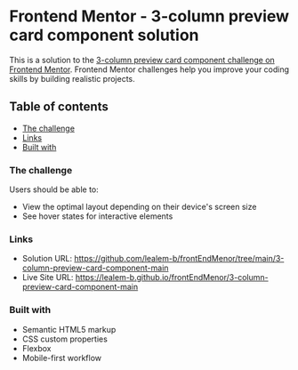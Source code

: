 # Frontend Mentor - 3-column preview card component solution

This is a solution to the [3-column preview card component challenge on Frontend Mentor](https://www.frontendmentor.io/challenges/3column-preview-card-component-pH92eAR2-). Frontend Mentor challenges help you improve your coding skills by building realistic projects. 

## Table of contents

  - [The challenge](#the-challenge)
  - [Links](#links)
  - [Built with](#built-with)


### The challenge

Users should be able to:

- View the optimal layout depending on their device's screen size
- See hover states for interactive elements

### Links

- Solution URL: https://github.com/lealem-b/frontEndMenor/tree/main/3-column-preview-card-component-main
- Live Site URL: https://lealem-b.github.io/frontEndMenor/3-column-preview-card-component-main

### Built with

- Semantic HTML5 markup
- CSS custom properties
- Flexbox
- Mobile-first workflow
